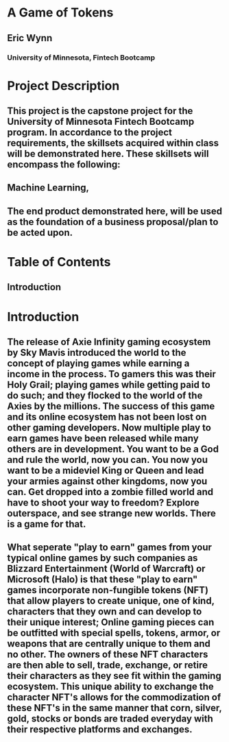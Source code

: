 # A Game of Tokens
## Eric Wynn 
### University of Minnesota, Fintech Bootcamp

# Project Description
## This project is the capstone project for the University of Minnesota Fintech Bootcamp program. In accordance to the project requirements, the skillsets acquired within class will be demonstrated here. These skillsets will encompass the following:
## Machine Learning,
##
##
##

## The end product demonstrated here, will be used as the foundation of a business proposal/plan to be acted upon. 

# Table of Contents
## Introduction 



# Introduction 
## The release of Axie Infinity gaming ecosystem by Sky Mavis introduced the world to the concept of playing games while earning a income in the process. To gamers this was their Holy Grail; playing games while getting paid to do such; and they flocked to the world of the Axies by the millions. The success of this game and its online ecosystem has not been lost on other gaming developers. Now multiple play to earn games have been released while many others are in development. You want to be a God and rule the world, now you can. You now you want to be a mideviel King or Queen and lead your armies against other kingdoms, now you can. Get dropped into a zombie filled world and have to shoot your way to freedom? Explore outerspace, and see strange new worlds. There is a game for that.

## What seperate "play to earn" games from your typical online games by such  companies as Blizzard Entertainment (World of Warcraft) or Microsoft (Halo) is that these "play to earn" games incorporate non-fungible tokens (NFT) that allow players to create unique, one of kind, characters that they own and can develop to their unique interest; Online gaming pieces can be outfitted with special spells, tokens, armor, or weapons that are centrally unique to them and no other. The owners of these NFT characters are then able to sell, trade, exchange, or retire their characters as they see fit within the gaming ecosystem. This unique ability to exchange the character NFT's allows for the commodization of these NFT's in the same manner that corn, silver, gold, stocks or bonds are traded everyday with their respective platforms and exchanges. 

## 


